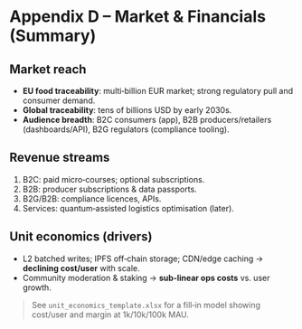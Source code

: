 # Appendix D – Market & Financials (Summary)

## Market reach
- **EU food traceability**: multi‑billion EUR market; strong regulatory pull and consumer demand.  
- **Global traceability**: tens of billions USD by early 2030s.  
- **Audience breadth**: B2C consumers (app), B2B producers/retailers (dashboards/API), B2G regulators (compliance tooling).

## Revenue streams
1) B2C: paid micro‑courses; optional subscriptions.  
2) B2B: producer subscriptions & data passports.  
3) B2G/B2B: compliance licences, APIs.  
4) Services: quantum‑assisted logistics optimisation (later).

## Unit economics (drivers)
- L2 batched writes; IPFS off‑chain storage; CDN/edge caching → **declining cost/user** with scale.  
- Community moderation & staking → **sub‑linear ops costs** vs. user growth.

> See `unit_economics_template.xlsx` for a fill‑in model showing cost/user and margin at 1k/10k/100k MAU.
